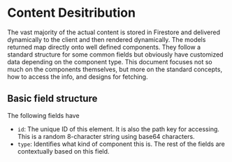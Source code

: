 
# Content Desitribution

The vast majority of the actual content is stored in Firestore and delivered dynamically
to the client and then rendered dynamically. The models returned map directly onto well
defined components. They follow a standard structure for some common fields but obviously
have customized data depending on the component type. This document focuses not so much
on the components themselves, but more on the standard concepts, how to access the info,
and designs for fetching.

## Basic field structure

The following fields have 

  - `id`: The unique ID of this element. It is also the path key for accessing. This is
          a random 8-character string using base64 characters. 
  - `type`: Identifies what kind of component this is. The rest of the fields are
            contextually based on this field.

## 
